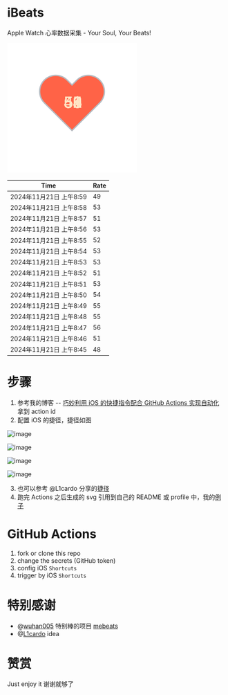 # iBeats
Apple Watch 心率数据采集 - Your Soul, Your Beats!

![](./files/heart.svg)

<!--START_SECTION:my_heart_rate-->
| Time | Rate | 
 | ---- | ---- | 
| 2024年11月21日 上午8:59 | 49 |
| 2024年11月21日 上午8:58 | 53 |
| 2024年11月21日 上午8:57 | 51 |
| 2024年11月21日 上午8:56 | 53 |
| 2024年11月21日 上午8:55 | 52 |
| 2024年11月21日 上午8:54 | 53 |
| 2024年11月21日 上午8:53 | 53 |
| 2024年11月21日 上午8:52 | 51 |
| 2024年11月21日 上午8:51 | 53 |
| 2024年11月21日 上午8:50 | 54 |
| 2024年11月21日 上午8:49 | 55 |
| 2024年11月21日 上午8:48 | 55 |
| 2024年11月21日 上午8:47 | 56 |
| 2024年11月21日 上午8:46 | 51 |
| 2024年11月21日 上午8:45 | 48 |

<!--END_SECTION:my_heart_rate-->

# 步骤
1. 参考我的博客 -- [巧妙利用 iOS 的快捷指令配合 GitHub Actions 实现自动化](https://github.com/yihong0618/gitblog/issues/198) 拿到 action id
2. 配置 iOS 的捷径，捷径如图

![image](https://user-images.githubusercontent.com/15976103/122154218-0db0b480-ce97-11eb-93bb-5aec07c558dc.png)

![image](https://user-images.githubusercontent.com/15976103/122154236-186b4980-ce97-11eb-8e4b-70551a0391ae.png)

![image](https://user-images.githubusercontent.com/15976103/122154268-2d47dd00-ce97-11eb-902e-3acf292265a9.png)

![image](https://user-images.githubusercontent.com/15976103/122174055-fa144680-ceb4-11eb-9be2-3eb83cd516f7.png)

3. 也可以参考 @L1cardo 分享的[捷径](https://www.icloud.com/shortcuts/6ab6047b459c41ad822ad6b94b1c03d4)
4. 跑完 Actions 之后生成的 svg 引用到自己的 README 或 profile 中，我的[例子](https://github.com/yihong0618) 

# GitHub Actions

1. fork or clone this repo
2. change the secrets (GitHub token)
3. config iOS `Shortcuts` 
4. trigger by iOS `Shortcuts`

# 特别感谢
- @[wuhan005](https://github.com/wuhan005) 特别棒的项目 [mebeats](https://github.com/wuhan005/mebeats)
- @[L1cardo](https://github.com/L1cardo) idea

# 赞赏
Just enjoy it
谢谢就够了
